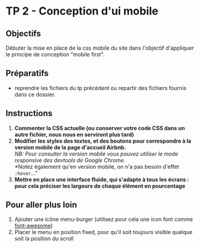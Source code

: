 # TP 2 - Conception d'ui mobile

## Objectifs
Débuter la mise en place de la css mobile du site dans l'objectif d'appliquer le principe de conception "mobile first".


## Préparatifs
- reprendre les fichiers du tp précédent ou repartir des fichiers fournis dans ce dossier.


## Instructions
1. **Commenter la CSS actuelle (ou conserver votre code CSS dans un autre fichier, nous nous en serviront plus tard)**
2. **Modifier les styles des textes, et des boutons pour correspondre à la version mobile de la page d'accueil Airbnb.** <br>
*NB: Pour consulter la version mobile vous pouvez utiliser le mode responsive des devtools de Google Chrome.*<br>
*Notez également qu'en version mobile, on n'a pas besoin d'effet `:hover`..."
3. **Mettre en place une interface fluide, qui s'adapte à tous les écrans : pour cela préciser les largeurs de chaque élément en pourcentage**


## Pour aller plus loin
1. Ajouter une icône menu-burger (utilisez pour cela une icon font comme [font-awesome](http://fontawesome.io/icons/))
2. Placer le menu en position fixed, pour qu'il soit toujours visible quelque soit la position du scroll

